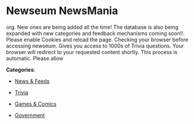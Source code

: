 # Newseum NewsMania

org.  New ones are being added all the time! The database is also being expanded with new categories and feedback mechanisms coming soon!!.  Please enable Cookies and reload the page. Checking your browser before accessing newseum. Gives you access to 1000s of Trivia questions. Your browser will redirect to your requested content shortly.  This process is automatic. Please allow

**Categories**:

- [News & Feeds](https://github/apis-list/apis-list#news-and-feeds)

- [Trivia](https://github/apis-list/apis-list#trivia)

- [Games & Comics](https://github/apis-list/apis-list#games-and-comics)

- [Government](https://github/apis-list/apis-list#government)



